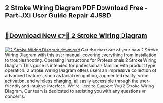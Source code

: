 ## 2 Stroke Wiring Diagram PDF Download Free - Part-JXi User Guide Repair 4JS8D

# <h2><a href="http://dflqqq.blite.top/?on=2+Stroke+Wiring+Diagram">🔗Download New 👉🔴 2 Stroke Wiring Diagram</a></h2>

[![2 Stroke Wiring Diagram download](https://i.imgur.com/lujVjoI.png)](http://dflqqq.blite.top/?on=2+Stroke+Wiring+Diagram)
Get the most out of your new 2 Stroke Wiring Diagram with this user manual, covering everything from installation to troubleshooting. Operating Instructions for Professionals 2 Stroke Wiring Diagram This guide is intended for professionals familiar with product type operation. 2 Stroke Wiring Diagram offers users an impressive collection of advanced features, such as facial recognition, augmented reality, voice activation, and wireless charging, all easily accessible through the user-friendly and intuitive interface. We're Here to Support You 2 Stroke Wiring Diagram. Our team is dedicated to assisting you with any questions or concerns.
